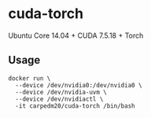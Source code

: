 cuda-torch
==========

Ubuntu Core 14.04 + CUDA 7.5.18 + Torch

Usage
-----

    docker run \
      --device /dev/nvidia0:/dev/nvidia0 \
      --device /dev/nvidia-uvm \
      --device /dev/nvidiactl \
      -it carpedm20/cuda-torch /bin/bash
